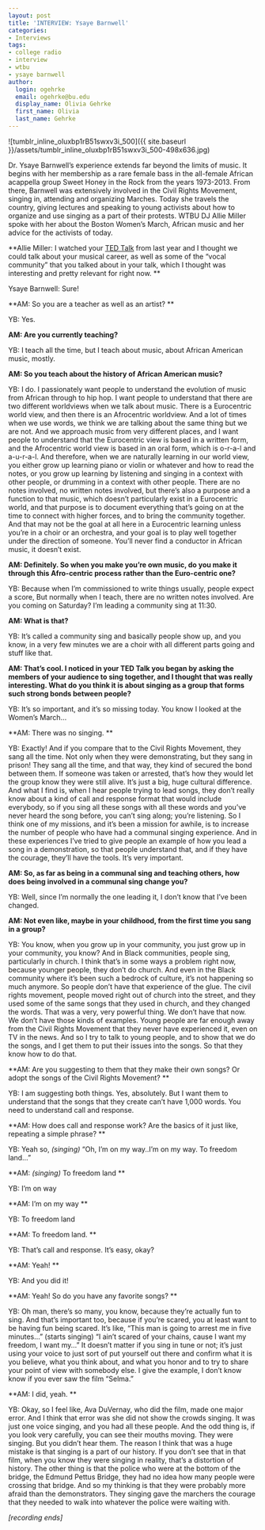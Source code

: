 ```yaml
---
layout: post
title: 'INTERVIEW: Ysaye Barnwell'
categories:
- Interviews
tags:
- college radio
- interview
- wtbu
- ysaye barnwell
author:
  login: ogehrke
  email: ogehrke@bu.edu
  display_name: Olivia Gehrke
  first_name: Olivia
  last_name: Gehrke
---
```

![tumblr_inline_oluxbp1rB51swxv3i_500]({{ site.baseurl }}/assets/tumblr_inline_oluxbp1rB51swxv3i_500-498x636.jpg)

Dr. Ysaye Barnwell’s experience extends far beyond the limits of music. It begins with her membership as a rare female bass in the all-female African acappella group Sweet Honey in the Rock from the years 1973-2013. From there, Barnwell was extensively involved in the Civil Rights Movement, singing in, attending and organizing Marches. Today she travels the country, giving lectures and speaking to young activists about how to organize and use singing as a part of their protests. WTBU DJ Allie Miller spoke with her about the Boston Women’s March, African music and her advice for the activists of today.

**Allie Miller: I watched your [TED Talk](http://t.umblr.com/redirect?z=https%3A%2F%2Fwww.youtube.com%2Fwatch%3Fv%3DhY6svYv39tI&t=ZTdhYTYyOWNjOGFhNDA4ZmIzNTdhMWVmZTQ2YzhlYzllM2Q3MTM2ZSxIUEVVMlFhTA%3D%3D&b=t%3AKIk-PtjejdhRSOqxbjcLKQ&p=http%3A%2F%2Fwtburadio.tumblr.com%2Fpost%2F157634081438%2Finterview-ysaye-barnwell&m=1) from last year and I thought we could talk about your musical career, as well as some of the “vocal community” that you talked about in your talk, which I thought was interesting and pretty relevant for right now. **

Ysaye Barnwell: Sure!

**AM: So you are a teacher as well as an artist? **

YB: Yes.

**AM: Are you currently teaching?**

YB: I teach all the time, but I teach about music, about African American music, mostly.

**AM: So you teach about the history of African American music?**

YB: I do. I passionately want people to understand the evolution of music from African through to hip hop. I want people to understand that there are two different worldviews when we talk about music. There is a Eurocentric world view, and then there is an Afrocentric worldview. And a lot of times when we use words, we think we are talking about the same thing but we are not. And we approach music from very different places, and I want people to understand that the Eurocentric view is based in a written form, and the Afrocentric world view is based in an oral form, which is o-r-a-l and a-u-r-a-l. And therefore, when we are naturally learning in our world view, you either grow up learning piano or violin or whatever and how to read the notes, or you grow up learning by listening and singing in a context with other people, or drumming in a context with other people. There are no notes involved, no written notes involved, but there’s also a purpose and a function to that music, which doesn’t particularly exist in a Eurocentric world, and that purpose is to document everything that’s going on at the time to connect with higher forces, and to bring the community together. And that may not be the goal at all here in a Eurocentric learning unless you’re in a choir or an orchestra, and your goal is to play well together under the direction of someone. You’ll never find a conductor in African music, it doesn’t exist.

**AM: Definitely. So when you make you’re own music, do you make it through this Afro-centric process rather than the Euro-centric one?**

YB: Because when I’m commissioned to write things usually, people expect a score, But normally when I teach, there are no written notes involved. Are you coming on Saturday? I’m leading a community sing at 11:30.

**AM: What is that?**

YB: It’s called a community sing and basically people show up, and you know, in a very few minutes we are a choir with all different parts going and stuff like that.

**AM: That’s cool. I noticed in your TED Talk you began by asking the members of your audience to sing together, and I thought that was really interesting. What do you think it is about singing as a group that forms such strong bonds between people?**

YB: It’s so important, and it’s so missing today. You know I looked at the Women’s March…

**AM: There was no singing. **

YB: Exactly! And if you compare that to the Civil Rights Movement, they sang all the time. Not only when they were demonstrating, but they sang in prison! They sang all the time, and that way, they kind of secured the bond between them. If someone was taken or arrested, that’s how they would let the group know they were still alive. It’s just a big, huge cultural difference. And what I find is, when I hear people trying to lead songs, they don’t really know about a kind of call and response format that would include everybody, so if you sing all these songs with all these words and you’ve never heard the song before, you can’t sing along; you’re listening. So I think one of my missions, and it’s been a mission for awhile, is to increase the number of people who have had a communal singing experience. And in these experiences I’ve tried to give people an example of how you lead a song in a demonstration, so that people understand that, and if they have the courage, they’ll have the tools. It’s very important.

**AM: So, as far as being in a communal sing and teaching others, how does being involved in a communal sing change you?**

YB: Well, since I’m normally the one leading it, I don’t know that I’ve been changed.

**AM: Not even like, maybe in your childhood, from the first time you sang in a group?**

YB: You know, when you grow up in your community, you just grow up in your community, you know? And in Black communities, people sing, particularly in church. I think that’s in some ways a problem right now, because younger people, they don’t do church. And even in the Black community where it’s been such a bedrock of culture, it’s not happening so much anymore. So people don’t have that experience of the glue. The civil rights movement, people moved right out of church into the street, and they used some of the same songs that they used in church, and they changed the words. That was a very, very powerful thing. We don’t have that now. We don’t have those kinds of examples. Young people are far enough away from the Civil Rights Movement that they never have experienced it, even on TV in the news. And so I try to talk to young people, and to show that we do the songs, and I get them to put their issues into the songs. So that they know how to do that.

**AM: Are you suggesting to them that they make their own songs? Or adopt the songs of the Civil Rights Movement? **

YB: I am suggesting both things. Yes, absolutely. But I want them to understand that the songs that they create can’t have 1,000 words. You need to understand call and response.

**AM: How does call and response work? Are the basics of it just like, repeating a simple phrase? **

YB: Yeah so, _(singing)_ “Oh, I’m on my way..I’m on my way. To freedom land…”

**AM: _(singing)_ To freedom land **

YB: I’m on way

**AM: I’m on my way **

YB: To freedom land

**AM: To freedom land. **

YB: That’s call and response. It’s easy, okay?

**AM: Yeah! **

YB: And you did it!

**AM: Yeah! So do you have any favorite songs? **

YB: Oh man, there’s so many, you know, because they’re actually fun to sing. And that’s important too, because if you’re scared, you at least want to be having fun being scared. It’s like, “This man is going to arrest me in five minutes…” (starts singing) “I ain’t scared of your chains, cause I want my freedom, I want my…” It doesn’t matter if you sing in tune or not; it’s just using your voice to just sort of put yourself out there and confirm what it is you believe, what you think about, and what you honor and to try to share your point of view with somebody else. I give the example, I don’t know know if you ever saw the film “Selma.”

**AM: I did, yeah. **

YB: Okay, so I feel like, Ava DuVernay, who did the film, made one major error. And I think that error was she did not show the crowds singing. It was just one voice singing, and you had all these people. And the odd thing is, if you look very carefully, you can see their mouths moving. They were singing. But you didn’t hear them. The reason I think that was a huge mistake is that singing is a part of our history. If you don’t see that in that film, when you know they were singing in reality, that’s a distortion of history. The other thing is that the police who were at the bottom of the bridge, the Edmund Pettus Bridge, they had no idea how many people were crossing that bridge. And so my thinking is that they were probably more afraid than the demonstrators. They singing gave the marchers the courage that they needed to walk into whatever the police were waiting with.

_\[recording ends\]_